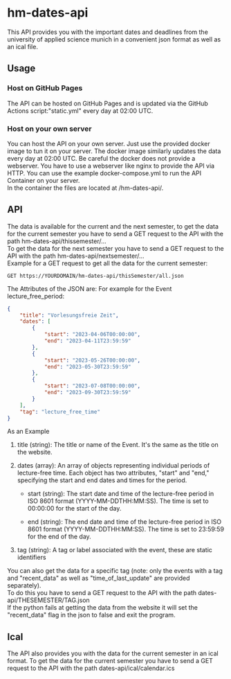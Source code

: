 # hm-dates-api
This API provides you with the important dates and deadlines from the university of applied science munich in a convenient json format as well as an ical file.

## Usage
### Host on GitHub Pages
The API can be hosted on GitHub Pages and is updated via the GitHub Actions script:"static.yml" every day at 02:00 UTC.
### Host on your own server
You can host the API on your own server. Just use the provided docker image to tun it on your server.
The docker image similarly updates the data every day at 02:00 UTC.
Be careful the docker does not provide a webserver. You have to use a webserver like nginx to provide the API via HTTP.
You can use the example docker-compose.yml to run the API Container on your server. \
In the container the files are located at /hm-dates-api/.


## API
The data is available for the current and the next semester, to get the data for the current semester you have to send a GET request to the API with the path hm-dates-api/thissemester/... \
To get the data for the next semester you have to send a GET request to the API with the path hm-dates-api/nextsemester/... \
Example for a GET request to get all the data for the current semester:
```http
GET https://YOURDOMAIN/hm-dates-api/thisSemester/all.json
```
The Attributes of the JSON are: For example for the Event lecture_free_period:
```json
{
    "title": "Vorlesungsfreie Zeit",
    "dates": [
        {
            "start": "2023-04-06T00:00:00",
            "end": "2023-04-11T23:59:59"
        },
        {
            "start": "2023-05-26T00:00:00",
            "end": "2023-05-30T23:59:59"
        },
        {
            "start": "2023-07-08T00:00:00",
            "end": "2023-09-30T23:59:59"
        }
    ],
    "tag": "lecture_free_time"
}
```

As an Example 

1. title (string): The title or name of the Event. It's the same as the title on the website. 

2. dates (array): An array of objects representing individual periods of lecture-free time. Each object has two attributes, "start" and "end," specifying the start and end dates and times for the period.

   * start (string): The start date and time of the lecture-free period in ISO 8601 format (YYYY-MM-DDTHH:MM:SS). The time is set to 00:00:00 for the start of the day.

   * end (string): The end date and time of the lecture-free period in ISO 8601 format (YYYY-MM-DDTHH:MM:SS). The time is set to 23:59:59 for the end of the day.

3. tag (string): A tag or label associated with the event, these are static identifiers 

You can also get the data for a specific tag (note: only the events with a tag and "recent_data" as well as "time_of_last_update" are provided separately). \
To do this you have to send a GET request to the API with the path dates-api/THESEMESTER/TAG.json \
If the python fails at getting the data from the website it will set the "recent_data" flag in the json to false and exit the program.
## Ical
The API also provides you with the data for the current semester in an ical format.
To get the data for the current semester you have to send a GET request to the API with the path dates-api/ical/calendar.ics
